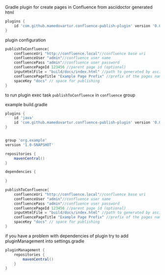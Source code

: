 Gradle plugin for create pages in Confluence from asciidoctor generated html
```groovy
plugins {
    id 'com.github.mamedovartur.confluence-publish-plugin' version '0.0.3'
}
```
plugin configuration

```groovy
publishToConfluence{
    confluenceUri "http://confluence.local"//confluence base uri
    confluenceUser "admin"//confluence user name
    confluencePass "admin"//confluence user password
    confluencePageId 123456 //parent page id (optional)
    inputHtmlFile = "build/docs/index.html" //path to generated by asciidoctor html
    confluencePageTitle "Example Page Prefix" //prefix of the pages names
    spaceKey "docs" // space for publishing
}
```

to run plugin exec task
`publishToConfluence` in `confluence` group


example build.gradle
```groovy
plugins {
    id 'java'
    id 'com.github.mamedovartur.confluence-publish-plugin' version '0.0.3'
}


group 'org.example'
version '1.0-SNAPSHOT'

repositories {
    mavenCentral()
}

dependencies {
    
}

publishToConfluence{
    confluenceUri "http://confluence.local"//confluence base uri
    confluenceUser "admin"//confluence user name
    confluencePass "admin"//confluence user password
    confluencePageId 123456 //parent page id (optional)
    inputHtmlFile = "build/docs/index.html" //path to generated by asciidoctor html
    confluencePageTitle "Example Page Prefix" //prefix of the pages names
    spaceKey "docs" // space for publishing
}
```


if you have a problem with dependencies of plugin try to add pluginManagement into settings.gradle
```groovy
pluginManagement {
    repositories {
        mavenCentral()
    }
}
```